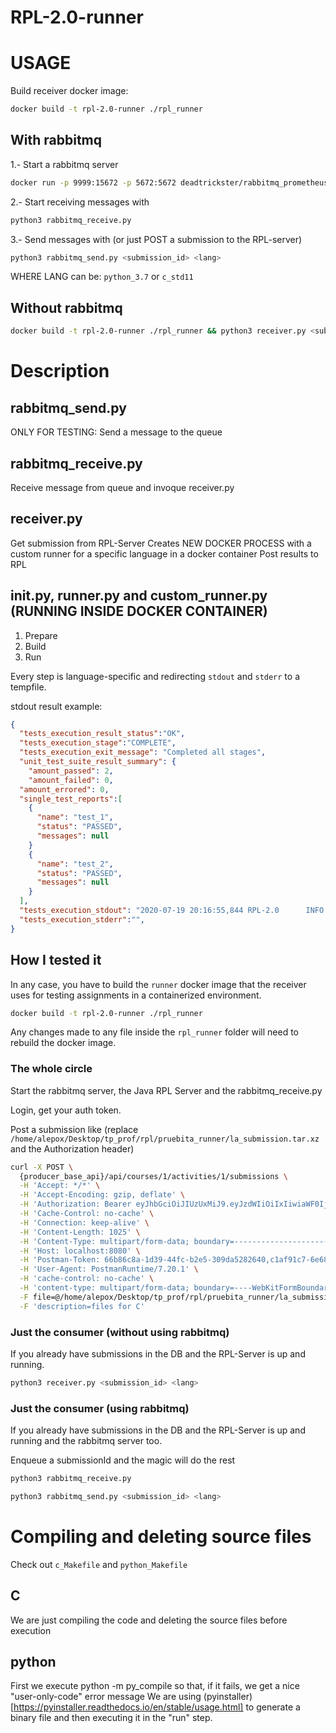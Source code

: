 # RPL-2.0-runner

# USAGE

Build receiver docker image:

```sh
docker build -t rpl-2.0-runner ./rpl_runner
```

## With rabbitmq

1.- Start a rabbitmq server

```sh
docker run -p 9999:15672 -p 5672:5672 deadtrickster/rabbitmq_prometheus:latest
```

2.- Start receiving messages with 

```sh
python3 rabbitmq_receive.py
```

3.- Send messages with (or just POST a submission to the RPL-server)

```sh
python3 rabbitmq_send.py <submission_id> <lang>
```

WHERE LANG can be: `python_3.7` or `c_std11`


## Without rabbitmq
```sh
docker build -t rpl-2.0-runner ./rpl_runner && python3 receiver.py <submission_id> <lang>
```

# Description

## rabbitmq_send.py
ONLY FOR TESTING: Send a message to the queue


## rabbitmq_receive.py
Receive message from queue and invoque receiver.py

## receiver.py
Get submission from RPL-Server
Creates NEW DOCKER PROCESS with a custom runner for a specific language in a docker container
Post results to RPL

## init.py, runner.py and custom_runner.py (RUNNING INSIDE DOCKER CONTAINER)
1. Prepare
2. Build
3. Run

Every step is language-specific and redirecting `stdout` and `stderr` to a tempfile.

stdout result example:
	
```json
{
  "tests_execution_result_status":"OK",                                                                                                                                                                                    
  "tests_execution_stage":"COMPLETE",
  "tests_execution_exit_message": "Completed all stages",
  "unit_test_suite_result_summary": {
    "amount_passed": 2,
    "amount_failed": 0,
  "amount_errored": 0,
  "single_test_reports":[
    {
      "name": "test_1",
      "status": "PASSED",
      "messages": null
    }
    {
      "name": "test_2",
      "status": "PASSED",
      "messages": null
    }                                                                                                                                         
  ],
  "tests_execution_stdout": "2020-07-19 20:16:55,844 RPL-2.0      INFO     Build Started\n2020-07-19 20:16:55,845 RPL-2.0      INFO     Building\n2020-07-19 20:16:55,846 RPL-2.0      INFO     start_BUILD\n/usr/bin/python3.7 -m py_compile  unit_test.py unit_test_wrapper.py assignment_main.py\n2020-07-19 20:17:02,219 RPL-2.0      INFO     end_BUILD\n2020-07-19 20:17:02,219 RPL-2.0      INFO     Build Ended\n2020-07-19 20:17:02,219 RPL-2.0      INFO     Run Started\n2020-07-19 20:17:02,221 RPL-2.0      INFO     Running Unit Tests\n2020-07-19 20:17:02,221 RPL-2.0      INFO     start_RUN\n\n2020-07-19 20:17:02,287 RPL-2.0      INFO     end_RUN\n2020-07-19 20:17:02,288 RPL-2.0      INFO     RUN OK\n2020-07-19 20:17:02,288 RPL-2.0      INFO     Run Ended\n",
  "tests_execution_stderr":"",
} 
```


## How I tested it

In any case, you have to build the `runner` docker image that the receiver uses for testing assignments in a containerized environment.

```sh
docker build -t rpl-2.0-runner ./rpl_runner
```

Any changes made to any file inside the `rpl_runner` folder will need to rebuild the docker image.


### The whole circle
Start the rabbitmq server, the Java RPL Server and the rabbitmq_receive.py

Login, get your auth token.

Post a submission like  (replace `/home/alepox/Desktop/tp_prof/rpl/pruebita_runner/la_submission.tar.xz` and the Authorization header)

```sh
curl -X POST \
  {producer_base_api}/api/courses/1/activities/1/submissions \
  -H 'Accept: */*' \
  -H 'Accept-Encoding: gzip, deflate' \
  -H 'Authorization: Bearer eyJhbGciOiJIUzUxMiJ9.eyJzdWIiOiIxIiwiaWF0IjoxNTc4MTM5MjA0LCJleHAiOjE1NzgxNTM2MDR9.nSub-DaZq5bejmN_h31gymg4xay--mbSD0_ogpGOsDJzV1pP_gkSwCF_LnwfSm0UsLFYuuoCHruC2V8hCaaIqA' \
  -H 'Cache-Control: no-cache' \
  -H 'Connection: keep-alive' \
  -H 'Content-Length: 1025' \
  -H 'Content-Type: multipart/form-data; boundary=--------------------------193299411849957077408518' \
  -H 'Host: localhost:8080' \
  -H 'Postman-Token: 66b86c8a-1d39-44fc-b2e5-309da5282640,c1af91c7-6e68-40ce-b869-02fc81afa51e' \
  -H 'User-Agent: PostmanRuntime/7.20.1' \
  -H 'cache-control: no-cache' \
  -H 'content-type: multipart/form-data; boundary=----WebKitFormBoundary7MA4YWxkTrZu0gW' \
  -F file=@/home/alepox/Desktop/tp_prof/rpl/pruebita_runner/la_submission.tar.xz \
  -F 'description=files for C'
```

### Just the consumer (without using rabbitmq)
If you already have submissions in the DB and the RPL-Server is up and running.

```sh
python3 receiver.py <submission_id> <lang>
```

### Just the consumer (using rabbitmq)
If you already have submissions in the DB and the RPL-Server is up and running and the rabbitmq server too.

Enqueue a submissionId and the magic will do the rest

```sh
python3 rabbitmq_receive.py
```

```sh
python3 rabbitmq_send.py <submission_id> <lang>
```

# Compiling and deleting source files

Check out `c_Makefile` and `python_Makefile`

## C

We are just compiling the code and deleting the source files before execution

## python

First we execute python -m py_compile so that, if it fails, we get a nice "user-only-code" error message
We are using (pyinstaller)[https://pyinstaller.readthedocs.io/en/stable/usage.html] to generate a binary file and then executing it in the "run" step.